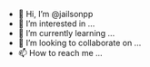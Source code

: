 - 👋 Hi, I’m @jailsonpp
- 👀 I’m interested in ...
- 🌱 I’m currently learning ...
- 💞️ I’m looking to collaborate on ...
- 📫 How to reach me ...

<!---
jailsonpp/jailsonpp is a ✨ special ✨ repository because its `README.md` (this file) appears on your GitHub profile.
You can click the Preview link to take a look at your changes.
--->
